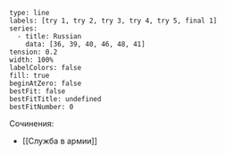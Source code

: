 

```chart
type: line
labels: [try 1, try 2, try 3, try 4, try 5, final 1]
series:
  - title: Russian
    data: [36, 39, 40, 46, 48, 41]
tension: 0.2
width: 100%
labelColors: false
fill: true
beginAtZero: false
bestFit: false
bestFitTitle: undefined
bestFitNumber: 0
```

Сочинения:
- [[Служба в армии]]